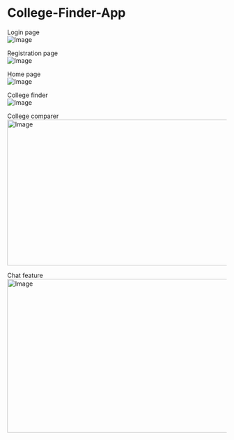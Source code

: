 # College-Finder-App

Login page  
![Image](https://github.com/user-attachments/assets/09ab0b3e-06d3-4905-aa81-9e804759d74a)


Registration page  
![Image](https://github.com/user-attachments/assets/e821dbd1-9397-44ee-9c2b-55da86bbdb93)


Home page  
![Image](https://github.com/user-attachments/assets/121ce7c5-6c74-49c9-99fe-e616bf8b168e)


College finder  
![Image](https://github.com/user-attachments/assets/aca49885-60ba-4ef7-9441-8734f5af2d26)


College comparer  
<img width="622" height="334" alt="Image" src="https://github.com/user-attachments/assets/c0974db0-cca6-4680-b29a-3975b6a33234" />


Chat feature  
<img width="640" height="352" alt="Image" src="https://github.com/user-attachments/assets/306f55a0-5d67-4e1f-87b9-b7c4673521e5" />
